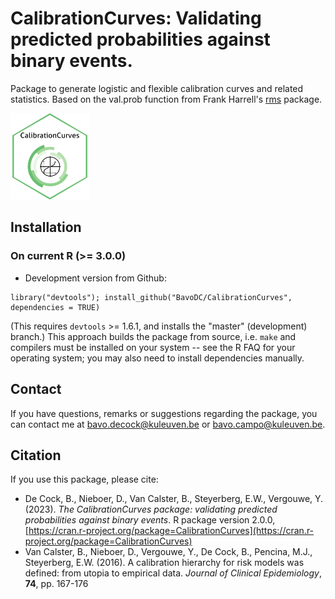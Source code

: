 CalibrationCurves: Validating predicted probabilities against binary events.
====
Package to generate logistic and flexible calibration curves and related statistics. Based on the val.prob function from Frank Harrell's [rms](https://cran.r-project.org/package=rms) package.

<p align="left">
  <img src="inst/figures/CalibrationCurves.png" width="25%">
</p>

## Installation

### On current R (>= 3.0.0)
* Development version from Github:

```
library("devtools"); install_github("BavoDC/CalibrationCurves", dependencies = TRUE)
```

(This requires `devtools` >= 1.6.1, and installs the "master" (development) branch.)
This approach builds the package from source, i.e. `make` and compilers must be installed on your system -- see the R FAQ for your operating system; you may also need to install dependencies manually.

## Contact
If you have questions, remarks or suggestions regarding the package, you can contact me at [bavo.decock@kuleuven.be](mailto:bavo.decock@kuleuven.be) or [bavo.campo@kuleuven.be](mailto:bavo.campo@kuleuven.be).

## Citation
If you use this package, please cite:

- De Cock, B., Nieboer, D., Van Calster, B., Steyerberg, E.W., Vergouwe, Y. (2023). _The CalibrationCurves package: validating predicted probabilities against binary events_. R package version 2.0.0, [https://cran.r-project.org/package=CalibrationCurves](https://cran.r-project.org/package=CalibrationCurves)
- Van Calster, B., Nieboer, D., Vergouwe, Y., De Cock, B., Pencina, M.J., Steyerberg, E.W. (2016). A calibration hierarchy for risk models was defined: from utopia to empirical data. _Journal of Clinical Epidemiology_, __74__, pp. 167-176
